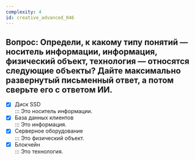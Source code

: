 ```yaml
---
complexity: 4
id: creative_advanced_046
---
```

## Вопрос: Определи, к какому типу понятий — носитель информации, информация, физический объект, технология — относятся следующие объекты? Дайте максимально развернутый письменный ответ, а потом сверьте его с ответом ИИ.

- [x] Диск SSD  
  ::: Это носитель информации.  
- [x] База данных клиентов  
  ::: Это информация.  
- [x] Серверное оборудование  
  ::: Это физический объект.  
- [x] Блокчейн  
  ::: Это технология. 
